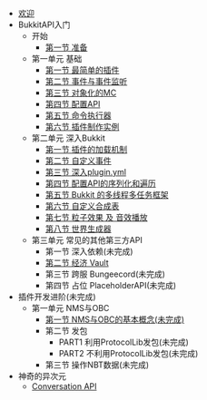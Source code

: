* [欢迎](README.md)
* BukkitAPI入门
  - 开始
    - [第一节 准备](brm-0-1.md)
  - 第一单元 基础
    - [第一节 最简单的插件](brm-1-1.md)
    - [第二节 事件与事件监听](brm-1-2.md)
    - [第三节 对象化的MC](brm-1-3.md)
    - [第四节 配置API](brm-1-4.md)
    - [第五节 命令执行器](brm-1-5.md)
    - [第六节 插件制作实例](brm-1-6.md)
  - 第二单元 深入Bukkit
    - [第一节 插件的加载机制](brm-2-1.md)
    - [第二节 自定义事件](brm-2-2.md)
    - [第三节 深入plugin.yml](brm-2-3.md)
    - [第四节 配置API的序列化和遍历](brm-2-4.md)
    - [第五节 Bukkit 的多线程多任务框架](brm-2-5.md)
    - [第六节 自定义合成表](brm-2-6.md)
    - [第七节 粒子效果 及 音效播放](brm-2-7.md)
    - [第八节 世界生成器](brm-2-8.md)
  - 第三单元 常见的其他第三方API
    - 第一节 深入依赖(未完成)
    - [第二节 经济 Vault](brm-3-2.md)
    - 第三节 跨服 Bungeecord(未完成)
    - 第四节 占位 PlaceholderAPI(未完成)
* 插件开发进阶(未完成)
  - 第一单元 NMS与OBC
    - [第一节 NMS与OBC的基本概念(未完成)](bsd-1-1.md)
	- 第二节 发包
	  - PART1 利用ProtocolLib发包(未完成)
	  - PART2 不利用ProtocolLib发包(未完成)
	- 第三节 操作NBT数据(未完成)
* 神奇的异次元
  - [Conversation API](rua-1.md)
  
	
